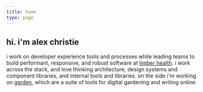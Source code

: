```yaml
---
title: home
type: page
---
```


## hi. i'm alex christie

i work on developer experience tools and processes while leading teams to build performant, responsive, and robust software at [limber health](https://www.limberhealth.com/). i work across the stack, and love thinking architecture, design systems and component libraries, and internal tools and libraries. on the side i'm working on [garden](https://github.com/inadeqtfuturs/garden-monorepo), which are a suite of tools for digital gardening and writing online.

